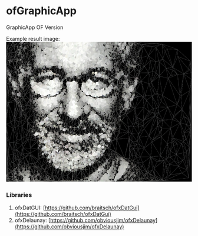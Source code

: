 # ofGraphicApp
GraphicApp OF Version

Example result image:
![](bin/output2.tiff)


### Libraries
1. ofxDatGUI: [https://github.com/braitsch/ofxDatGui](https://github.com/braitsch/ofxDatGui)
2. ofxDelaunay: [https://github.com/obviousjim/ofxDelaunay](https://github.com/obviousjim/ofxDelaunay)